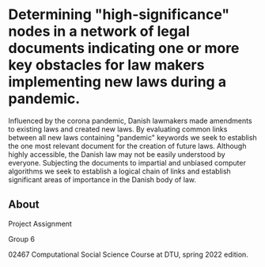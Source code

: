 # Determining "high-significance" nodes in a network of legal documents indicating one or more key obstacles for law makers implementing new laws during a pandemic.
Influenced by the corona pandemic, Danish lawmakers made amendments to existing laws and created new laws. By evaluating common links between all new laws containing "pandemic" keywords we seek to establish the one most relevant document for the creation of future laws. Although highly accessible, the Danish law may not be easily understood by everyone. Subjecting the documents to impartial and unbiased computer algorithms we seek to establish a logical chain of links and establish significant areas of importance in the Danish body of law.

## About

Project Assignment

Group 6

02467 Computational Social Science Course at DTU, spring 2022 edition.